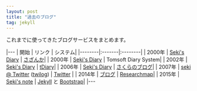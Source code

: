```yaml
---
layout: post
title: "過去のブログ"
tag: jekyll
---
```

これまでに使ってきたブログサービスをまとめます。

|---
| 開始   | リンク | システム|
|--------|:-------|:--------|
| 2000年 | [Seki's Diary](https://seki.webmasters.gr.jp/diary/summary.html) | [さざんか](https://seki.webmasters.gr.jp/diary/200001_1.html#2000-01-22)|
| 2000年 | [Seki's Diary](https://seki.webmasters.gr.jp/diary/summary.html) | Tomsoft Diary System|
| 2002年 | [Seki's Diary](https://seki.webmasters.gr.jp/tdiary/) | [tDiary](http://www.tdiary.org/)|
| 2006年 | [Seki's Diary](https://seki.sblo.jp/archives/200609-1.html) | [さくらのブログ](http://www.sakura.ne.jp/blog/)|
| 2007年 | [seki @ Twitter](http://twitter.com/seki) ([twilog](http://twilog.org/seki)) | [Twitter](http://twitter.com) |
| 2014年 | [ブログ](http://researchmap.jp/sekik/%E3%83%96%E3%83%AD%E3%82%B0/) | [Researchmap](http://researchmap.jp/)|
| 2015年 | [Seki's note](https://sekika.github.io) | [Jekyll](http://jekyllrb.com/) と [Bootstrap](http://builtwithbootstrap.com/)|
|---
